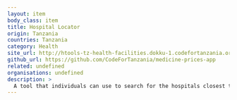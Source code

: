 ```yaml
---
layout: item
body_class: item
title: Hospital Locator
origin: Tanzania
countries: Tanzania
category: Health
site_url: http://htools-tz-health-facilities.dokku-1.codefortanzania.org/
github_url: https://github.com/CodeForTanzania/medicine-prices-app
related: undefined
organisations: undefined
description: >
  A tool that individuals can use to search for the hospitals closest to them
---
```

